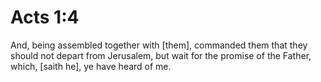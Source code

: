 # Acts 1:4

And, being assembled together with [them], commanded them that they should not depart from Jerusalem, but wait for the promise of the Father, which, [saith he], ye have heard of me.